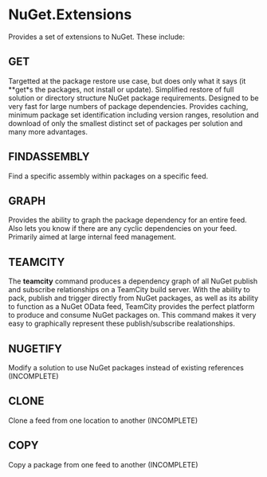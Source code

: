 # NuGet.Extensions

Provides a set of extensions to NuGet.  These include:

## GET
Targetted at the package restore use case, but does only what it says (it **get*s the packages, not install or update).  Simplified restore of full solution or directory structure NuGet package requirements.  Designed to be very fast for large numbers of package dependencies.  Provides caching, minimum package set identification including version ranges, resolution and download of only the smallest distinct set of packages per solution and many more advantages.  

## FINDASSEMBLY
Find a specific assembly within packages on a specific feed.

## GRAPH
Provides the ability to graph the package dependency for an entire feed.  Also lets you know if there are any cyclic dependencies on your feed.  Primarily aimed at large internal feed management.

## TEAMCITY
The **teamcity** command produces a dependency graph of all NuGet publish and subscribe relationships on a TeamCity build server.  With the ability to pack, publish and trigger directly from NuGet packages, as well as its ability to function as a NuGet OData feed, TeamCity provides the perfect platform to produce and consume NuGet packages on.  This command makes it very easy to graphically represent these publish/subscribe realationships.

## NUGETIFY
Modify a solution to use NuGet packages instead of existing references (INCOMPLETE)

## CLONE
Clone a feed from one location to another (INCOMPLETE)

## COPY
Copy a package from one feed to another (INCOMPLETE)